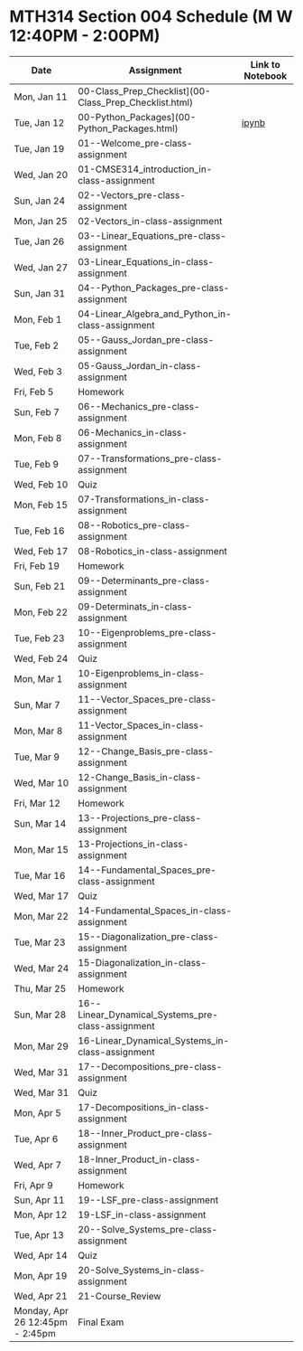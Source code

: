 # MTH314 Section 004 Schedule (M W 12:40PM - 2:00PM)

| Date | Assignment | Link to Notebook |
|------|------------|------------------|
| Mon, Jan 11 | 00-Class_Prep_Checklist](00-Class_Prep_Checklist.html) |      |
| Tue, Jan 12 | 00-Python_Packages](00-Python_Packages.html) | [ipynb](00-Python_Packages.ipynb) |
| Tue, Jan 19 | 01--Welcome_pre-class-assignment |      |
| Wed, Jan 20 | 01-CMSE314_introduction_in-class-assignment |      |
| Sun, Jan 24 | 02--Vectors_pre-class-assignment |      |
| Mon, Jan 25 | 02-Vectors_in-class-assignment |      |
| Tue, Jan 26 | 03--Linear_Equations_pre-class-assignment |      |
| Wed, Jan 27 | 03-Linear_Equations_in-class-assignment |      |
| Sun, Jan 31 | 04--Python_Packages_pre-class-assignment |      |
| Mon, Feb 1 | 04-Linear_Algebra_and_Python_in-class-assignment |      |
| Tue, Feb 2 | 05--Gauss_Jordan_pre-class-assignment |      |
| Wed, Feb 3 | 05-Gauss_Jordan_in-class-assignment |      |
| Fri, Feb 5 | Homework |      |
| Sun, Feb 7 | 06--Mechanics_pre-class-assignment |      |
| Mon, Feb 8 | 06-Mechanics_in-class-assignment |      |
| Tue, Feb 9 | 07--Transformations_pre-class-assignment |      |
| Wed, Feb 10 | Quiz |      |
| Mon, Feb 15 | 07-Transformations_in-class-assignment |      |
| Tue, Feb 16 | 08--Robotics_pre-class-assignment |      |
| Wed, Feb 17 | 08-Robotics_in-class-assignment |      |
| Fri, Feb 19 | Homework |      |
| Sun, Feb 21 | 09--Determinants_pre-class-assignment |      |
| Mon, Feb 22 | 09-Determinats_in-class-assignment |      |
| Tue, Feb 23 | 10--Eigenproblems_pre-class-assignment |      |
| Wed, Feb 24 | Quiz |      |
| Mon, Mar 1 | 10-Eigenproblems_in-class-assignment |      |
| Sun, Mar 7 | 11--Vector_Spaces_pre-class-assignment |      |
| Mon, Mar 8 | 11-Vector_Spaces_in-class-assignment |      |
| Tue, Mar 9 | 12--Change_Basis_pre-class-assignment |      |
| Wed, Mar 10 | 12-Change_Basis_in-class-assignment |      |
| Fri, Mar 12 | Homework |      |
| Sun, Mar 14 | 13--Projections_pre-class-assignment |      |
| Mon, Mar 15 | 13-Projections_in-class-assignment |      |
| Tue, Mar 16 | 14--Fundamental_Spaces_pre-class-assignment |      |
| Wed, Mar 17 | Quiz |      |
| Mon, Mar 22 | 14-Fundamental_Spaces_in-class-assignment |      |
| Tue, Mar 23 | 15--Diagonalization_pre-class-assignment |      |
| Wed, Mar 24 | 15-Diagonalization_in-class-assignment |      |
| Thu, Mar 25 | Homework |      |
| Sun, Mar 28 | 16--Linear_Dynamical_Systems_pre-class-assignment |      |
| Mon, Mar 29 | 16-Linear_Dynamical_Systems_in-class-assignment |      |
| Wed, Mar 31 | 17--Decompositions_pre-class-assignment |      |
| Wed, Mar 31 | Quiz |      |
| Mon, Apr 5 | 17-Decompositions_in-class-assignment |      |
| Tue, Apr 6 | 18--Inner_Product_pre-class-assignment |      |
| Wed, Apr 7 | 18-Inner_Product_in-class-assignment |      |
| Fri, Apr 9 | Homework |      |
| Sun, Apr 11 | 19--LSF_pre-class-assignment |      |
| Mon, Apr 12 | 19-LSF_in-class-assignment |      |
| Tue, Apr 13 | 20--Solve_Systems_pre-class-assignment |      |
| Wed, Apr 14 | Quiz |      |
| Mon, Apr 19 | 20-Solve_Systems_in-class-assignment |      |
| Wed, Apr 21 | 21-Course_Review |      |
| Monday, Apr 26 12:45pm - 2:45pm  | Final Exam |      |
